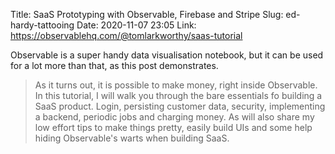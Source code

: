 Title: SaaS Prototyping with Observable, Firebase and Stripe
Slug: ed-hardy-tattooing
Date: 2020-11-07 23:05
Link: https://observablehq.com/@tomlarkworthy/saas-tutorial

Observable is a super handy data visualisation notebook, but it can be used for a lot more than that, as this post demonstrates.

> As it turns out, it is possible to make money, right inside Observable. In this tutorial, I will walk you through the bare essentials fo building a SaaS product. Login, persisting customer data, security, implementing a backend, periodic jobs and charging money. As will also share my low effort tips to make things pretty, easily build UIs and some help hiding Observable's warts when building SaaS.
